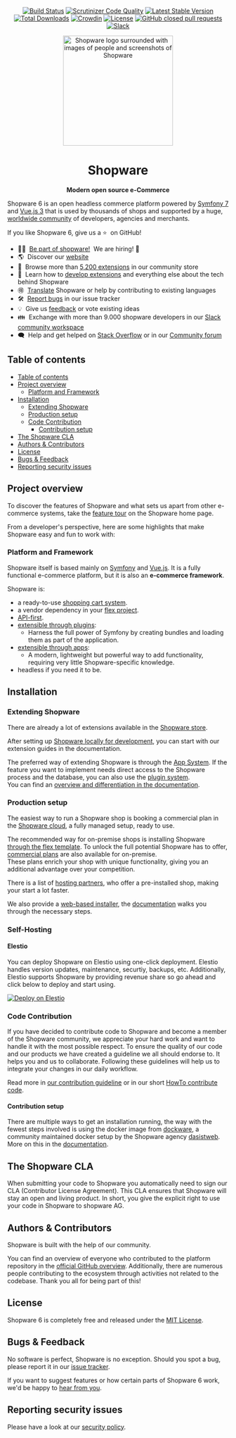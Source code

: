 <div align="center">

[![Build Status](https://github.com/shopware/shopware/actions/workflows/02-unit.yml/badge.svg)](https://github.com/shopware/shopware/actions/workflows/02-unit.yml)
[![Scrutinizer Code Quality](https://scrutinizer-ci.com/g/shopware/platform/badges/quality-score.png)](https://scrutinizer-ci.com/g/shopware/platform/)
[![Latest Stable Version](https://poser.pugx.org/shopware/platform/v/stable)](https://packagist.org/packages/shopware/platform)
[![Total Downloads](https://poser.pugx.org/shopware/platform/downloads)](https://packagist.org/packages/shopware/platform)
[![Crowdin](https://badges.crowdin.net/shopware6/localized.svg)](https://translate.shopware.com/project/shopware6)
[![License](https://img.shields.io/github/license/shopware/shopware.svg)](https://github.com/shopware/shopware/blob/trunk/LICENSE)
[![GitHub closed pull requests](https://img.shields.io/github/issues-pr-closed/shopware/shopware.svg)](https://github.com/shopware/shopware/pulls)
[![Slack](https://img.shields.io/badge/chat-on%20slack-%23ECB22E)](https://slack.shopware.com?utm_source=badge&utm_medium=badge&utm_campaign=pr-badge)

</div>


<p align="center">
    <a href="https://shopware.com" target="_blank" rel="noopener noreferrer">
        <img width="250" src="https://images.ctfassets.net/nqzs8zsepqpi/34zKqvPxTYtsQppJpgC9It/3b6901d9ba7082d5b4081d7171b268bf/composable-customer-experience-illustration.png" alt="Shopware logo surrounded with images of people and screenshots of Shopware">
    </a>
</p>

<h1 align="center">Shopware</h1>

<p align="center"><strong>Modern open source e-Commerce</strong>

Shopware 6 is an open headless commerce platform powered by [Symfony 7](https://symfony.com) and [Vue.js 3](https://vuejs.org) that is used by thousands of shops and supported by a huge, [worldwide community](https://slack.shopware.com) of developers, agencies and merchants.

If you like Shopware 6, give us a&nbsp;⭐️ &nbsp;on GitHub!

* 🙋‍♂️ &nbsp;[Be part of shopware!](https://www.shopware.com/en/jobs/) ‍&nbsp;We are hiring!  🙋
* 🌎 &nbsp;Discover our [website](https://www.shopware.com/en/)
* 🧩 &nbsp;Browse more than [5,200 extensions](https://store.shopware.com) in our community store
* 📖 &nbsp;Learn how to [develop extensions](https://developer.shopware.com) and everything else about the tech behind Shopware
* 🉐 &nbsp;[Translate](https://translate.shopware.com) Shopware or help by contributing to existing languages
* 🛠 &nbsp;[Report bugs](https://github.com/shopware/shopware/issues) in our issue tracker
* 💡 &nbsp;Give us [feedback](https://feedback.shopware.com/) or vote existing ideas
* 👪 &nbsp;Exchange with more than 9.000 shopware developers in our [Slack community workspace](https://slack.shopware.com)
* 🗨 &nbsp;Help and get helped on [Stack Overflow](https://stackoverflow.com/questions/tagged/shopware6?tab=Newest) or in our [Community forum](https://forum.shopware.com/)

## Table of contents

- [Table of contents](#table-of-contents)
- [Project overview](#project-overview)
  - [Platform and Framework](#platform-and-framework)
- [Installation](#installation)
  - [Extending Shopware](#extending-shopware)
  - [Production setup](#production-setup)
  - [Code Contribution](#code-contribution)
    - [Contribution setup](#contribution-setup)
- [The Shopware CLA](#the-shopware-cla)
- [Authors \& Contributors](#authors--contributors)
- [License](#license)
- [Bugs \& Feedback](#bugs--feedback)
- [Reporting security issues](#reporting-security-issues)

## Project overview

To discover the features of Shopware and what sets us apart from other e-commerce systems, take the [feature tour](https://www.shopware.com/en/products/product-tour/) on the Shopware home page.

From a developer's perspective, here are some highlights that make Shopware easy and fun to work with:

### Platform and Framework

Shopware itself is based mainly on [Symfony](https://symfony.com/what-is-symfony) and [Vue.js](https://vuejs.org/).
It is a fully functional e-commerce platform, but it is also an **e-commerce framework**.

Shopware is:

- a ready-to-use [shopping cart system](https://docs.shopware.com/en/shopware-6-en/getting-started).
- a vendor dependency in your [flex project](https://developer.shopware.com/docs/guides/installation/template).
- [API-first](https://developer.shopware.com/docs/guides/integrations-api).
- [extensible through plugins](https://developer.shopware.com/docs/guides/plugins/plugins/plugin-base-guide):
  - Harness the full power of Symfony by creating bundles and loading them as part of the application.
- [extensible through apps](https://developer.shopware.com/docs/guides/plugins/apps/app-base-guide):
  - A modern, lightweight but powerful way to add functionality, requiring very little Shopware-specific knowledge.
- headless if you need it to be.

## Installation

### Extending Shopware

There are already a lot of extensions available in the [Shopware store](https://store.shopware.com/).

After setting up [Shopware locally for development](https://developer.shopware.com/docs/guides/installation), you can start with our extension guides in the documentation.

The preferred way of extending Shopware is through the [App System](https://developer.shopware.com/docs/guides/plugins/apps/app-base-guide).
If the feature you want to implement needs direct access to the Shopware process and the database, you can also use the [plugin system](https://developer.shopware.com/docs/guides/plugins/plugins/plugin-base-guide).    
You can find an [overview and differentiation in the documentation](https://developer.shopware.com/docs/concepts/extensions).

### Production setup

The easiest way to run a Shopware shop is booking a commercial plan in the [Shopware cloud](https://www.shopware.com/en/shopware-cloud/), a fully managed setup, ready to use.

The recommended way for on-premise shops is installing Shopware [through the flex template](https://developer.shopware.com/docs/guides/installation/template).
To unlock the full potential Shopware has to offer, [commercial plans](https://www.shopware.com/en/pricing/) are also available for on-premise.   
These plans enrich your shop with unique functionality, giving you an additional advantage over your competition.

There is a list of [hosting partners](https://www.shopware.com/en/partner/hosting/), who offer a pre-installed shop, making your start a lot faster.

We also provide a [web-based installer](https://www.shopware.com/en/download/), the [documentation](https://docs.shopware.com/en/shopware-6-en/first-steps/installing-shopware-6?category=shopware-6-en/getting-started) walks you through the necessary steps.

### Self-Hosting

#### Elestio

You can deploy Shopware on Elestio using one-click deployment. Elestio handles version updates, maintenance, securtiy, backups, etc. Additionally, Elestio supports Shopware by providing revenue share so go ahead and click below to deploy and start using.

[![Deploy on Elestio](https://elest.io/images/logos/deploy-to-elestio-btn.png)](https://elest.io/open-source/shopware)

### Code Contribution

If you have decided to contribute code to Shopware and become a member of the Shopware community,
we appreciate your hard work and want to handle it with the most possible respect.
To ensure the quality of our code and our products we have created a guideline we all should endorse to.
It helps you and us to collaborate.
Following these guidelines will help us to integrate your changes in our daily workflow.

Read more in [our contribution guideline](https://docs.shopware.com/en/shopware-platform-dev-en/contribution/contribution-guideline) or in our short [HowTo contribute code](https://docs.shopware.com/en/shopware-platform-dev-en/contribution/contributing-code).

#### Contribution setup

There are multiple ways to get an installation running, the way with the fewest steps involved is using the docker image from [dockware](https://dockware.io/),
a community maintained docker setup by the Shopware agency [dasistweb](https://www.dasistweb.de/en/).
More on this in the [documentation](https://developer.shopware.com/docs/guides/installation/community/dockware.html).

## The Shopware CLA

When submitting your code to Shopware you automatically need to sign our CLA (Contributor License Agreement).
This CLA ensures that Shopware will stay an open and living product.
In short, you give the explicit right to use your code in Shopware to shopware AG.

## Authors & Contributors

Shopware is built with the help of our community.

You can find an overview of everyone who contributed to the platform repository in the [official GitHub overview](https://github.com/shopware/shopware/graphs/contributors).
Additionally, there are numerous people contributing to the ecosystem through activities not related to the codebase.
Thank you all for being part of this!

## License

Shopware 6 is completely free and released under the [MIT License](LICENSE).

## Bugs & Feedback

No software is perfect, Shopware is no exception.
Should you spot a bug, please report it in our [issue tracker](https://github.com/shopware/shopware/issues).

If you want to suggest features or how certain parts of Shopware 6 work, we'd be happy to [hear from you](https://feedback.shopware.com/).

## Reporting security issues

Please have a look at our [security policy](SECURITY.md).
